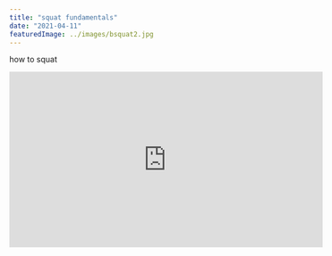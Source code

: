```yaml
---
title: "squat fundamentals"
date: "2021-04-11"
featuredImage: ../images/bsquat2.jpg
---
```


how to squat

<iframe width="560" height="315" src="https://www.youtube.com/embed/Uv_DKDl7EjA" frameborder="0" allowfullscreen></iframe>